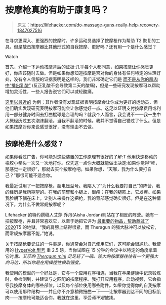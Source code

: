 # 按摩枪真的有助于康复吗？

> 原文：<https://lifehacker.com/do-massage-guns-really-help-recovery-1847027516>

在寻求更深入、更强烈的按摩时，许多运动员选择了按摩枪作为帮助 T2 恢复的工具。但是敲击按摩器比其他形式的自我按摩、更好吗？还有用一个是什么感觉？

Watch

首先，介绍一下运动按摩背后的证据:几乎每个人都同意，如果按摩让你感觉更好，你应该随时去做。但是如果你想知道按摩是否对你的身体有任何特定的生理好处，没有令人信服的证据表明是这样的。我们非常确定它们是 [而不是从你的肌肉中“排出乳酸”](https://lifehacker.com/sports-massage-doesnt-flush-toxins-but-may-help-you-re-1680437328) (反正乳酸不会导致第二天的酸痛)，但是一些研究发现按摩可以帮助增加灵活性，一些人报告说它们可以减轻酸痛。

[这里以最近的](https://bmjopensem.bmj.com/content/6/1/e000614) 为例；其作者没有发现证据表明按摩会让你成为更好的运动员，但他们确实发现研究表明按摩可能会让你感觉好一点。这足以证明支付按摩费用或利用一部分健身时间去打曲棍球是合理的吗？就我个人而言，我会说不——我一生中大概经历过五次泡沫翻滚，当我不翻滚的时候，我并不觉得自己错过了什么。但是如果按摩对你来说感觉很好，没有理由不去做。

## 按摩枪是什么感觉？

如果你看过广告，你可能对这些装置的工作原理有很好的了解:T 他用快速移动的橡胶小拳头一次又一次地打你。仅凭这一点你大概就能做出决定:如果你觉得“哇，那感觉一定很好”，那就去买个按摩枪吧。如果你想，“天哪，我为什么要打自己？”那很可能不适合你。

我最近试用了一把按摩枪，超电压型号。我陷入了“为什么我要打自己”的阵营，我的经历是我所期望的。在我的前臂和小腿上，很疼；在我的腿筋上，它发痒。如果我脸朝下躺在床上，让别人来操作这把枪，我的背部感觉确实很好。但是在这种情况下，为什么不做常规按摩呢？

Lifehacker 的特约撰稿人艾莎·乔丹(Aisha Jordan)则站在了相反的阵营。她有一把按摩枪，并且非常喜欢它，以至于她把它评为 [最重要的物品，帮助熬过了 2020](https://lifehacker.com/the-essential-items-that-got-us-through-2020-1845911677)T5 的地狱。“我的肩膀上结得很紧，而 Theragun 的强大脉冲可以放松它，而常规按摩器不能，”她说。

关于按摩枪要记住的一件事是，你通常会对自己使用它们，这可能会很尴尬。我使用的 [HyperVolt 型号](https://hyperice.com/hypervolt-bluetooth?gclid=Cj0KCQjw--GFBhDeARIsACH_kdYfC4D8FBGtpPY7QT1sxcxmM4MMXTs2mtDSP9Zj7JrFUYCuzdvTNYIaAr2hEALw_wcB) 重 2.5 磅，当你试图在 15 分钟的会议中以特定的角度拿着它时*重。艾莎的 [Theragun mini](https://www.theragun.com/us/en-us/mini-us.html?gclid=Cj0KCQjw--GFBhDeARIsACH_kdaMjcR4OA_wJmKjvhgBN_vD-bOrhz88z7dy5v7bGgyMLx8uSbwr2tAaAtqjEALw_wcB) 足足轻了一磅。较大的按摩器往往有一个更强大的马达，所以你是在用操控性换取强度。*

我使用的模型的一个好处是，它与一个应用程序相连，当我在苹果健康中记录锻炼时，会检测到，并建议与之匹配的按摩程序。我打开应用程序，启动视频，它会指导我按摩身体的哪些部位，以及每个部位使用哪些附件。如果你觉得你的自我按摩可以使用那种结构——并且你不介意稍微扭曲一下——让按摩器到达不同的目标肌肉——按摩枪可能适合你。我就在这里，享受*而不是*被揍。